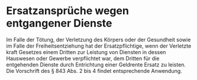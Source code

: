# Ersatzansprüche wegen entgangener Dienste

Im Falle der Tötung, der Verletzung des Körpers oder der Gesundheit sowie im Falle der Freiheitsentziehung hat der Ersatzpflichtige, wenn der Verletzte kraft Gesetzes einem Dritten zur Leistung von Diensten in dessen Hauswesen oder Gewerbe verpflichtet war, dem Dritten für die entgehenden Dienste durch Entrichtung einer Geldrente Ersatz zu leisten. Die Vorschrift des § 843 Abs. 2 bis 4 findet entsprechende Anwendung. 

